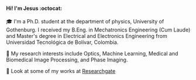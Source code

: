 #### Hi! I'm Jesus :octocat: 

:mortar_board: I'm a Ph.D. student at the department of physics, University of Gothenburg. I received my B.Eng. in Mechatronics Engineering (Cum Laude) and Master's degree in Electrical and Electronics Engineering from Universidad Tecnológica de Bolívar, Colombia. 

:dart: My research interests include Optics, Machine Learning, Medical and Biomedical Image Processing, and Phase Imaging. 

:microscope: Look at some of my works at [Researchgate](https://www.researchgate.net/profile/Jesus_Pineda7)
